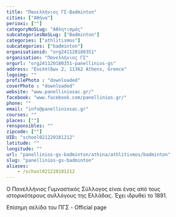 ```yaml
---
title: "Πανελλήνιος ΓΣ-Badminton"
cities: ["Αθήνα"]
perioxi: [""]
categoryNoSLug: "Αθλητισμός"
subcategoriesNoSLug: ["Badminton"]
categories: ["athlitismos"]
subcategories: ["badminton"]
organisationid: "org241120180351"
organisation: "Πανελλήνιος ΓΣ"
orgurl: "org241120180351-panellinios-gs"
address: "Ευελπίδων 2, 11362 Athens, Greece"
logoimg: ""
profilePhoto : "downloaded"
coverPhoto : "downloaded"
website: "www.panelliniosac.gr/"
facebook: "www.facebook.com/panellinios.gr/"
phone: ""
email: "info@panelliniosac.gr"
courses: ""
places: [""]
rensponsibles: ""
zipcode: [""]
UID: "school021220181212"
latitude: ""
longitude: ""
url: "panellinios-gs-badminton/athina/athlitismos/badminton"
slug: "panellinios-gs-badminton"
aliases:
    - /school021220181212
---
```



Ο Πανελλήνιος Γυμναστικός Σύλλογος είναι ένας από τους ιστορικότερους συλλόγους της Ελλάδας. Έχει ιδρυθεί το 1891.

Επίσημη σελίδα του ΠΓΣ - Official page